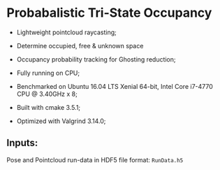 # Probabalistic Tri-State Occupancy
- Lightweight pointcloud raycasting;
- Determine occupied, free & unknown space
- Occupancy probability tracking for Ghosting reduction;
- Fully running on CPU;
- Benchmarked on Ubuntu 16.04 LTS Xenial 64-bit, Intel Core i7-4770 CPU @ 3.40GHz x 8;

- Built with cmake 3.5.1;
- Optimized with Valgrind 3.14.0;

## Inputs:
Pose and Pointcloud run-data in HDF5 file format:
`RunData.h5`
